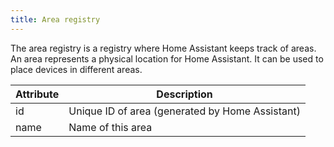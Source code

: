 ```yaml
---
title: Area registry
---
```


The area registry is a registry where Home Assistant keeps track of areas. An area represents a physical location for Home Assistant. It can be used to place devices in different areas.

| Attribute | Description |
| --------- | ----------- |
| id | Unique ID of area (generated by Home Assistant)
| name | Name of this area
